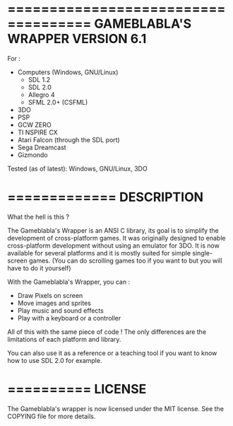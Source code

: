 ====================================
GAMEBLABLA'S WRAPPER VERSION 6.1
====================================

For :
* Computers (Windows, GNU/Linux)
	- SDL 1.2
	- SDL 2.0
	- Allegro 4
	- SFML 2.0+ (CSFML)
* 3DO 
* PSP
* GCW ZERO
* TI NSPIRE CX
* Atari Falcon (through the SDL port)
* Sega Dreamcast 
* Gizmondo

Tested (as of latest): Windows, GNU/Linux, 3DO

=============
DESCRIPTION
=============

What the hell is this ?

The Gameblabla's Wrapper is an ANSI C library, its goal is to simplify the development of cross-platform games.
It was originally designed to enable cross-platform development without using an emulator for 3DO.
It is now available for several platforms and it is mostly suited for simple single-screen games. 
(You can do scrolling games too if you want to but you will have to do it yourself)

With the Gameblabla's Wrapper, you can :
- Draw Pixels on screen
- Move images and sprites
- Play music and sound effects
- Play with a keyboard or a controller

All of this with the same piece of code !
The only differences are the limitations of each platform and library.

You can also use it as a reference or a teaching tool if you want to know how to use SDL 2.0 for example.

==========
LICENSE
==========

The Gameblabla's wrapper is now licensed under the MIT license.
See the COPYING file for more details.
